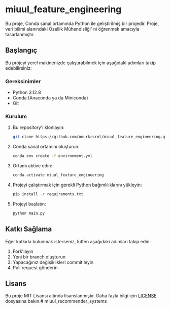 # miuul_feature_engineering

Bu proje, Conda sanal ortamında Python ile geliştirilmiş bir projedir. Proje, veri bilimi alanındaki Özellik Mühendisliği' ni öğrenmek amacıyla tasarlanmıştır.

## Başlangıç

Bu projeyi yerel makinenizde çalıştırabilmek için aşağıdaki adımları takip edebilirsiniz:

### Gereksinimler
- Python 3.12.8
- Conda (Anaconda ya da Miniconda)
- Git

### Kurulum

1. Bu repository'i klonlayın:

    ```bash
    git clone https://github.com/onurkrsrml/miuul_feature_engineering.git
    ```

2. Conda sanal ortamını oluşturun:

    ```bash
    conda env create -f environment.yml
    ```

3. Ortamı aktive edin:

    ```bash
    conda activate miuul_feature_engineering
    ```

4. Projeyi çalıştırmak için gerekli Python bağımlılıklarını yükleyin:

    ```bash
    pip install -r requirements.txt
    ```

5. Projeyi başlatın:

    ```bash
    python main.py
    ```

## Katkı Sağlama

Eğer katkıda bulunmak isterseniz, lütfen aşağıdaki adımları takip edin:

1. Fork'layın
2. Yeni bir branch oluşturun
3. Yapacağınız değişiklikleri commit'leyin
4. Pull request gönderin

## Lisans

Bu proje MIT Lisansı altında lisanslanmıştır. Daha fazla bilgi için [LICENSE](./LICENSE) dosyasına bakın.# miuul_recommender_systems
